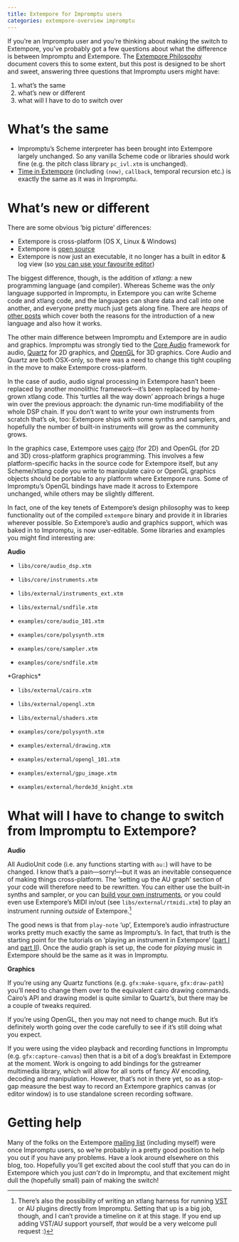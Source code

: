 ```yaml
---
title: Extempore for Impromptu users
categories: extempore-overview impromptu
---
```


If you’re an Impromptu user and you’re thinking about making the switch
to Extempore, you’ve probably got a few questions about what the
difference is between Impromptu and Extempore. The [Extempore
Philosophy](2012-08-07-extempore-philosophy.org) document covers this to
some extent, but this post is designed to be short and sweet, answering
three questions that Impromptu users might have:

1.  what’s the same
2.  what’s new or different
3.  what will I have to do to switch over

# What’s the same

-   Impromptu’s Scheme interpreter has been brought into Extempore
    largely unchanged. So any vanilla Scheme code or libraries should
    work fine (e.g. the pitch class library `pc_ivl.xtm` is unchanged).
-   [Time in Extempore](2012-10-15-time-in-extempore.org) (including
    `(now)`, `callback`, temporal recursion etc.) is exactly the same as
    it was in Impromptu.

# What’s new or different

There are some obvious ‘big picture’ differences:

-   Extempore is cross-platform (OS X, Linux & Windows)
-   Extempore is [open source](https://github.com/digego/extempore)
-   Extempore is now just an executable, it no longer has a built in
    editor & log view (so [you can use your favourite
    editor](2012-09-26-interacting-with-the-extempore-compiler.org))

The biggest difference, though, is the addition of *xtlang*: a new
programming language (and compiler). Whereas Scheme was the *only*
language supported in Impromptu, in Extempore you can write Scheme code
and xtlang code, and the languages can share data and call into one
another, and everyone pretty much just gets along fine. There are
*heaps* of [other posts](../extempore-docs/index.org) which cover both
the reasons for the introduction of a new language and also how it
works.

The other main difference between Impromptu and Extempore are in audio
and graphics. Impromptu was strongly tied to the [Core
Audio](https://developer.apple.com/library/mac/#documentation/MusicAudio/Conceptual/CoreAudioOverview/Introduction/Introduction.html)
framework for audio,
[Quartz](https://developer.apple.com/library/mac/#documentation/GraphicsImaging/Conceptual/drawingwithquartz2d/Introduction/Introduction.html)
for 2D graphics, and [OpenGL](http://www.opengl.org) for 3D graphics.
Core Audio and Quartz are both OSX-only, so there was a need to change
this tight coupling in the move to make Extempore cross-platform.

In the case of audio, audio signal processing in Extempore hasn’t been
replaced by another monolithic framework—it’s been replaced by
home-grown xtlang code. This ‘turtles all the way down’ approach brings
a huge win over the previous approach: the dynamic run-time
modifiability of the whole DSP chain. If you don’t want to write your
own instruments from scratch that’s ok, too: Extempore ships with some
synths and samplers, and hopefully the number of built-in instruments
will grow as the community grows.

In the graphics case, Extempore uses
[cairo](http://www.cairographics.org) (for 2D) and OpenGL (for 2D and
3D) cross-platform graphics programming. This involves a few
platform-specific hacks in the source code for Extempore itself, but any
Scheme/xtlang code you write to manipulate cairo or OpenGL graphics
objects should be portable to any platform where Extempore runs. Some of
Impromptu’s OpenGL bindings have made it across to Extempore unchanged,
while others may be slightly different.

In fact, one of the key tenets of Extempore’s design philosophy was to
keep functionality out of the compiled `extempore` binary and provide it
in libraries wherever possible. So Extempore’s audio and graphics
support, which was baked in to Impromptu, is now user-editable. Some
libraries and examples you might find interesting are:

**Audio**

-   `libs/core/audio_dsp.xtm`
-   `libs/core/instruments.xtm`
-   `libs/external/instruments_ext.xtm`
-   `libs/external/sndfile.xtm`

-   `examples/core/audio_101.xtm`
-   `examples/core/polysynth.xtm`
-   `examples/core/sampler.xtm`
-   `examples/core/sndfile.xtm`

\*Graphics\*

-   `libs/external/cairo.xtm`
-   `libs/external/opengl.xtm`
-   `libs/external/shaders.xtm`

-   `examples/core/polysynth.xtm`
-   `examples/external/drawing.xtm`
-   `examples/external/opengl_101.xtm`
-   `examples/external/gpu_image.xtm`
-   `examples/external/horde3d_knight.xtm`

# What will I have to change to switch from Impromptu to Extempore?

**Audio**

All AudioUnit code (i.e. any functions starting with `au:`) will have to
be changed. I know that’s a pain—sorry!—but it was an inevitable
consequence of making things cross-platform. The ‘setting up the AU
graph’ section of your code will therefore need to be rewritten. You can
either use the built-in synths and sampler, or you can [build your own
instruments](2012-10-16-a-really-simple-instrument.org), or you could
even use Extempore’s MIDI in/out (see `libs/external/rtmidi.xtm`) to
play an instrument running *outside* of Extempore.[^1]

The good news is that from `play-note` ‘up’, Extempore’s audio
infrastructure works pretty much exactly the same as Impromptu’s. In
fact, that truth is the starting point for the tutorials on ‘playing an
instrument in Extempore’ ([part
I](2012-10-15-playing-an-instrument-part-i.org) and [part
II](2012-10-15-playing-an-instrument-part-ii.org)). Once the audio graph
is set up, the code for *playing* music in Extempore should be the same
as it was in Impromptu.

**Graphics**

If you’re using any Quartz functions (e.g. `gfx:make-square`,
`gfx:draw-path`) you’ll need to change them over to the equivalent cairo
drawing commands. Cairo’s API and drawing model is quite similar to
Quartz’s, but there may be a couple of tweaks required.

If you’re using OpenGL, then you may not need to change much. But it’s
definitely worth going over the code carefully to see if it’s still
doing what you expect.

If you were using the video playback and recording functions in
Impromptu (e.g. `gfx:capture-canvas`) then that is a bit of a dog’s
breakfast in Extempore at the moment. Work is ongoing to add bindings
for the gstreamer multimedia library, which will allow for all sorts of
fancy AV encoding, decoding and manipulation. However, that’s not in
there yet, so as a stop-gap measure the best way to record an Extempore
graphics canvas (or editor window) is to use standalone screen recording
software.

# Getting help

Many of the folks on the Extempore [mailing
list](https://groups.google.com/extemporelang) (including myself) were
once Impromptu users, so we’re probably in a pretty good position to
help you out if you have any problems. Have a look around elsewhere on
this blog, too. Hopefully you’ll get excited about the cool stuff that
you can do in Extempore which you just *can’t* do in Impromptu, and that
excitement might dull the (hopefully small) pain of making the switch!

[^1]: There’s also the possibility of writing an xtlang harness for
    running
    [VST](http://en.wikipedia.org/wiki/Virtual_Studio_Technology) or AU
    plugins directly from Impromptu. Setting that up is a big job,
    though, and I can’t provide a timeline on it at this stage. If you
    end up adding VST/AU support yourself, *that* would be a very
    welcome pull request :)

